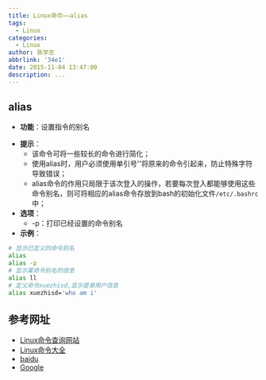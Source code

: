 ```yaml
---
title: Linux命令——alias
tags:
  - Linux
categories:
  - Linux
author: 张学志
abbrlink: '34e1'
date: 2015-11-04 13:47:00
description: ...
---
```






## alias
* **功能**：设置指令的别名
<!-- more -->
* **提示**：
	* 该命令可将一些较长的命令进行简化；
	* 使用alias时，用户必须使用单引号''将原来的命令引起来，防止特殊字符导致错误；
	* alias命令的作用只局限于该次登入的操作，若要每次登入都能够使用这些命令别名，则可将相应的alias命令存放到bash的初始化文件`/etc/.bashrc`中；
* **选项**： 
	* -p：打印已经设置的命令别名
* **示例**：
```bash
# 显示已定义的命令别名
alias
alias -p
# 显示某命令别名的信息
alias ll
# 定义命令xuezhisd,显示登录用户信息
alias xuezhisd='who am i'
```


## 参考网址
* [Linux命令查询网站](http://www.lx138.com/)
* [Linux命令大全](http://man.linuxde.net/)
* [baidu](http://baidu.com/)
* [Google](http://google.com.hk)
